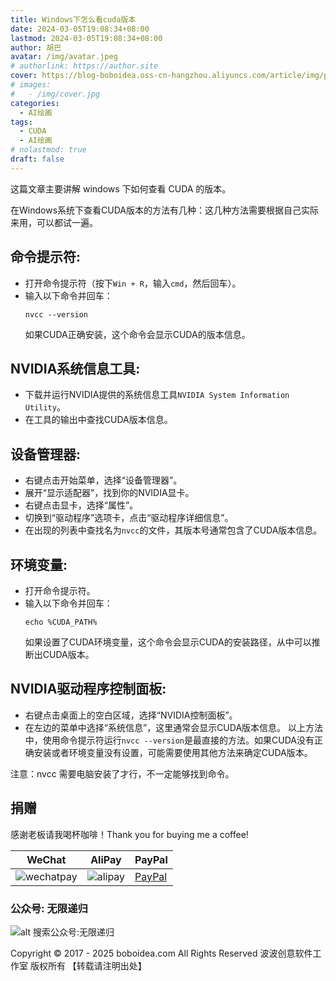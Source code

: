 ```yaml
---
title: Windows下怎么看cuda版本
date: 2024-03-05T19:08:34+08:00
lastmod: 2024-03-05T19:08:34+08:00
author: 胡巴
avatar: /img/avatar.jpeg
# authorlink: https://author.site
cover: https://blog-boboidea.oss-cn-hangzhou.aliyuncs.com/article/img/posts/windows%E4%B8%8B%E5%A6%82%E4%BD%95%E6%9F%A5%E7%9C%8Bcuda%E7%89%88%E6%9C%AC.jpg
# images:
#   - /img/cover.jpg
categories:
  - AI绘画
tags:
  - CUDA
  - AI绘画
# nolastmod: true
draft: false
---
```


这篇文章主要讲解 windows 下如何查看 CUDA 的版本。

<!--more-->

在Windows系统下查看CUDA版本的方法有几种：这几种方法需要根据自己实际来用，可以都试一遍。

## **命令提示符**:
   - 打开命令提示符（按下`Win + R`，输入`cmd`，然后回车）。
   - 输入以下命令并回车：
     ```
     nvcc --version
     ```
     如果CUDA正确安装，这个命令会显示CUDA的版本信息。
## **NVIDIA系统信息工具**:
   - 下载并运行NVIDIA提供的系统信息工具`NVIDIA System Information Utility`。
   - 在工具的输出中查找CUDA版本信息。
## **设备管理器**:
   - 右键点击开始菜单，选择“设备管理器”。
   - 展开“显示适配器”，找到你的NVIDIA显卡。
   - 右键点击显卡，选择“属性”。
   - 切换到“驱动程序”选项卡，点击“驱动程序详细信息”。
   - 在出现的列表中查找名为`nvcc`的文件，其版本号通常包含了CUDA版本信息。
## **环境变量**:
   - 打开命令提示符。
   - 输入以下命令并回车：
     ```
     echo %CUDA_PATH%
     ```
     如果设置了CUDA环境变量，这个命令会显示CUDA的安装路径，从中可以推断出CUDA版本。
## **NVIDIA驱动程序控制面板**:
   - 右键点击桌面上的空白区域，选择“NVIDIA控制面板”。
   - 在左边的菜单中选择“系统信息”，这里通常会显示CUDA版本信息。
以上方法中，使用命令提示符运行`nvcc --version`是最直接的方法。如果CUDA没有正确安装或者环境变量没有设置，可能需要使用其他方法来确定CUDA版本。

注意：nvcc 需要电脑安装了才行，不一定能够找到命令。

<!--qr_code-->

## 捐赠

感谢老板请我喝杯咖啡！Thank you for buying me a coffee!

| WeChat | AliPay | PayPal |
| --- | --- | --- |
| ![wechatpay](https://blog-boboidea.oss-cn-hangzhou.aliyuncs.com/pay/wechat_%E6%94%B6%E6%AC%BE%E7%A0%81.jpg) | ![alipay](https://blog-boboidea.oss-cn-hangzhou.aliyuncs.com/pay/alipay.jpg) | [PayPal](https://paypal.me/JianboQin?country.x=C2&locale.x=zh_XC) |

### 公众号: 无限递归

![alt 搜索公众号:无限递归](https://blog-boboidea.oss-cn-hangzhou.aliyuncs.com/article/img/gongzhonghao.jpeg "无限递归")

<!--declare-declare-->

Copyright &copy; 2017 - 2025 boboidea.com All Rights Reserved 波波创意软件工作室 版权所有 【转载请注明出处】
